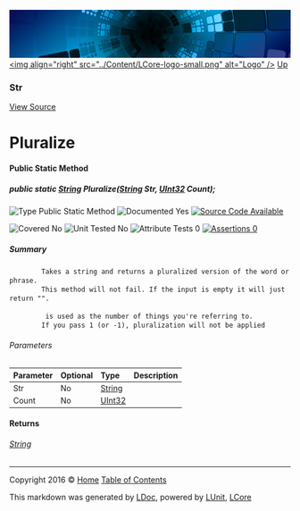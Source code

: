 ![](../Content/LCore-banner-small.png "")
[&lt;img align=&quot;right&quot; src=&quot;../Content/LCore-logo-small.png&quot; alt=&quot;Logo&quot; /&gt;](../../README.md)
[Up](Str.md)

### Str
[View Source](../Extensions/Methods/L.cs)

# Pluralize

#### Public Static Method

##### public static <a href="https://msdn.microsoft.com/en-us/library/system.string.aspx" alt="">String</a> Pluralize(<a href="https://msdn.microsoft.com/en-us/library/system.string.aspx" alt="">String</a> Str, <a href="https://msdn.microsoft.com/en-us/library/system.uint32.aspx" alt="">UInt32</a> Count);

![Type Public Static Method](http://b.repl.ca/v1/Type-Public%20Static%20Method-blue.png "")     ![Documented Yes](http://b.repl.ca/v1/Documented-Yes-brightgreen.png "") [![Source Code Available](http://b.repl.ca/v1/Source%20Code-Available-brightgreen.png "")](../Extensions/Methods/L.cs#L)

![Covered No](http://b.repl.ca/v1/Covered-No-red.png "") ![Unit Tested No](http://b.repl.ca/v1/Unit%20Tested-No-lightgrey.png "") ![Attribute Tests 0](http://b.repl.ca/v1/Attribute%20Tests-0-lightgrey.png "") [![Assertions 0](http://b.repl.ca/v1/Assertions-0-lightgrey.png "")](../Extensions/Methods/L.cs)

##### Summary

            Takes a string and returns a pluralized version of the word or phrase.
            This method will not fail. If the input is empty it will just return "".
            
             is used as the number of things you're referring to. 
            If you pass 1 (or -1), pluralization will not be applied
            

###### Parameters

Parameter | Optional | Type | Description
:---  | :---  | :---  | :--- 
Str | No | [String](https://msdn.microsoft.com/en-us/library/system.string.aspx) | 
Count | No | [UInt32](https://msdn.microsoft.com/en-us/library/system.uint32.aspx) | 


#### Returns

###### [String](https://msdn.microsoft.com/en-us/library/system.string.aspx)



---

Copyright 2016 &copy; [Home](../../README.md) [Table of Contents](../../TableOfContents.md)

This markdown was generated by [LDoc](https://github.com/CodeSingularity/LDoc), powered by [LUnit](https://github.com/CodeSingularity/LUnit), [LCore](https://github.com/CodeSingularity/LCore)
